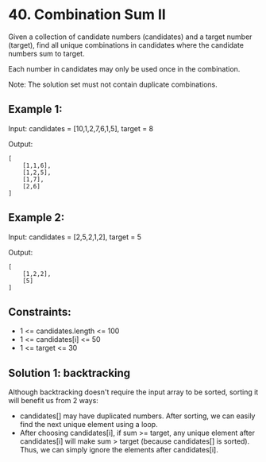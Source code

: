 # 40. Combination Sum II
Given a collection of candidate numbers (candidates) and a target number (target), find all unique combinations in candidates where the candidate numbers sum to target.

Each number in candidates may only be used once in the combination.

Note: The solution set must not contain duplicate combinations.

## Example 1:

Input: candidates = [10,1,2,7,6,1,5], target = 8

Output: 

```
[
    [1,1,6],
    [1,2,5],
    [1,7],
    [2,6]
]
```

## Example 2:

Input: candidates = [2,5,2,1,2], target = 5

Output: 

```
[
    [1,2,2],
    [5]
]
```

## Constraints:

* 1 <= candidates.length <= 100
* 1 <= candidates[i] <= 50
* 1 <= target <= 30

## Solution 1: backtracking
Although backtracking doesn't require the input array to be sorted, sorting it will benefit us from 2 ways:

* candidates[] may have duplicated numbers. After sorting, we can easily find the next unique element using a loop.
* After choosing candidates[i], if sum >= target, any unique element after candidates[i] will make sum > target (because candidates[] is sorted). Thus, we can simply ignore the elements after candidates[i].
